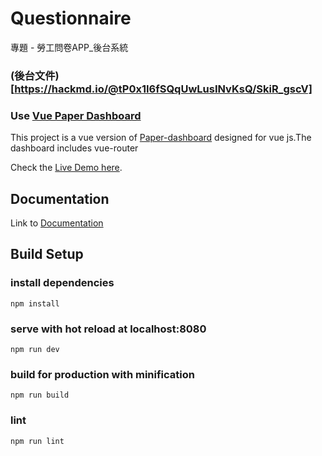 # Questionnaire

專題 - 勞工問卷APP_後台系統

### (後台文件)[https://hackmd.io/@tP0x1I6fSQqUwLusINvKsQ/SkiR_gscV]

### Use [Vue Paper Dashboard](https://cristijora.github.io/vue-paper-dashboard/)

This project is a vue version of [Paper-dashboard](https://www.creative-tim.com/product/paper-dashboard)
designed for vue js.The dashboard includes vue-router

Check the [Live Demo here](https://cristijora.github.io/vue-paper-dashboard).

## Documentation
Link to [Documentation](http://vuejs.creative-tim.com/vue-paper-dashboard/documentation/)

## Build Setup

### install dependencies
```
npm install
```
### serve with hot reload at localhost:8080
```
npm run dev
```
### build for production with minification
```
npm run build
```
### lint
```
npm run lint
```
